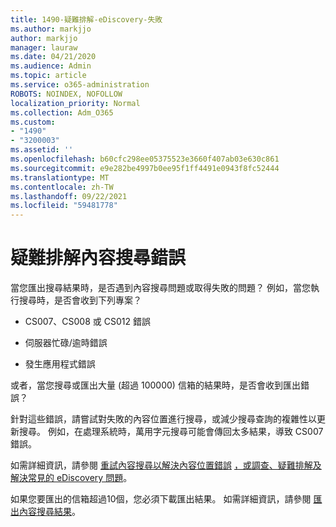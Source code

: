 ```yaml
---
title: 1490-疑難排解-eDiscovery-失敗
ms.author: markjjo
author: markjjo
manager: lauraw
ms.date: 04/21/2020
ms.audience: Admin
ms.topic: article
ms.service: o365-administration
ROBOTS: NOINDEX, NOFOLLOW
localization_priority: Normal
ms.collection: Adm_O365
ms.custom:
- "1490"
- "3200003"
ms.assetid: ''
ms.openlocfilehash: b60cfc298ee05375523e3660f407ab03e630c861
ms.sourcegitcommit: e9e282be4997b0ee95f1ff4491e0943f8fc52444
ms.translationtype: MT
ms.contentlocale: zh-TW
ms.lasthandoff: 09/22/2021
ms.locfileid: "59481778"
---
```

# <a name="troubleshoot-content-search-errors"></a>疑難排解內容搜尋錯誤

當您匯出搜尋結果時，是否遇到內容搜尋問題或取得失敗的問題？
例如，當您執行搜尋時，是否會收到下列專案？

- CS007、CS008 或 CS012 錯誤

- 伺服器忙碌/逾時錯誤

- 發生應用程式錯誤

或者，當您搜尋或匯出大量 (超過 100000) 信箱的結果時，是否會收到匯出錯誤？

針對這些錯誤，請嘗試對失敗的內容位置進行搜尋，或減少搜尋查詢的複雜性以更新搜尋。 例如，在處理系統時，萬用字元搜尋可能會傳回太多結果，導致 CS007 錯誤。   

如需詳細資訊，請參閱 [重試內容搜尋以解決內容位置錯誤](https://docs.microsoft.com/microsoft-365/compliance/retry-failed-content-search) [，或調查、疑難排解及解決常見的 eDiscovery 問題](https://docs.microsoft.com/microsoft-365/compliance/ediscovery-troubleshooting-common-issues)。

如果您要匯出的信箱超過10個，您必須下載匯出結果。 如需詳細資訊，請參閱 [匯出內容搜尋結果](https://docs.microsoft.com/microsoft-365/compliance/export-search-results)。

